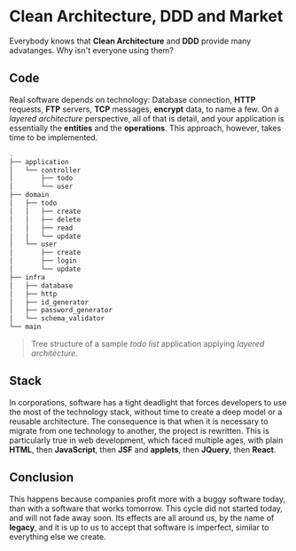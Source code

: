 # Clean Architecture, DDD and Market

Everybody knows that **Clean Architecture** and **DDD** provide many advatanges. Why isn't everyone
using them?

## Code

Real software depends on technology: Database connection, **HTTP** requests, **FTP** servers,
**TCP** messages, **encrypt** data, to name a few. On a _layered architecture_ perspective, all of
that is detail, and your application is essentially the **entities** and the **operations**. This
approach, however, takes time to be implemented.

```bash
.
├── application
│   └── controller
│       ├── todo
│       └── user
├── domain
│   ├── todo
│   │   ├── create
│   │   ├── delete
│   │   ├── read
│   │   └── update
│   └── user
│       ├── create
│       ├── login
│       └── update
├── infra
│   ├── database
│   ├── http
│   ├── id_generator
│   ├── password_generator
│   └── schema_validator
└── main
```

> Tree structure of a sample _todo list_ application applying _layered architecture_.

## Stack

In corporations, software has a tight deadlight that forces developers to use the most of the
technology stack, without time to create a deep model or a reusable architecture. The consequence is
that when it is necessary to migrate from one technology to another, the project is rewritten. This
is particularly true in web development, which faced multiple ages, with plain **HTML**, then
**JavaScript**, then **JSF** and **applets**, then **JQuery**, then **React**.

## Conclusion

This happens because companies profit more with a buggy software today, than with a software that
works tomorrow. This cycle did not started today, and will not fade away soon. Its effects are all
around us, by the name of **legacy**, and it is up to us to accept that software is imperfect,
similar to everything else we create.
